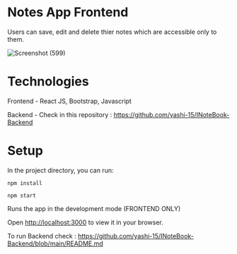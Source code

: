 # Notes App Frontend

Users can save, edit and delete thier notes which are accessible only to them.

![Screenshot (599)](https://github.com/yashi-15/INoteBook-Frontend/assets/132138302/788b35d1-f052-4eb7-bff7-5f14f5012014)


# Technologies

Frontend - React JS, Bootstrap, Javascript

Backend - Check in this repository : https://github.com/yashi-15/INoteBook-Backend

# Setup

In the project directory, you can run:

`npm install`

`npm start`

Runs the app in the development mode (FRONTEND ONLY)

Open [http://localhost:3000](http://localhost:3000) to view it in your browser.

To run Backend check : https://github.com/yashi-15/INoteBook-Backend/blob/main/README.md
